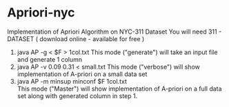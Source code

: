 # Apriori-nyc
Implementation of Apriori Algorithm on NYC-311 Dataset
You will need 311 - DATASET ( download online - available for free )

1. java AP -g < $F > 1col.txt 
This mode ("generate") will take an input file and generate 1 column
2. java AP -v 0.09 0.31 < small.txt 
This mode ("verbose") will show implementation of A-priori on a small data set
3. java AP -m minsup minconf $F 1col.txt  
This mode ("Master") will show implementation of A-priori on a full data set along with generated column in step 1.
